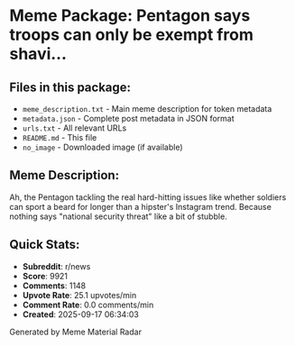 # Meme Package: Pentagon says troops can only be exempt from shavi...

## Files in this package:
- `meme_description.txt` - Main meme description for token metadata
- `metadata.json` - Complete post metadata in JSON format
- `urls.txt` - All relevant URLs
- `README.md` - This file
- `no_image` - Downloaded image (if available)

## Meme Description:
Ah, the Pentagon tackling the real hard-hitting issues like whether soldiers can sport a beard for longer than a hipster's Instagram trend. Because nothing says "national security threat" like a bit of stubble.

## Quick Stats:
- **Subreddit**: r/news
- **Score**: 9921
- **Comments**: 1148
- **Upvote Rate**: 25.1 upvotes/min
- **Comment Rate**: 0.0 comments/min
- **Created**: 2025-09-17 06:34:03

Generated by Meme Material Radar

